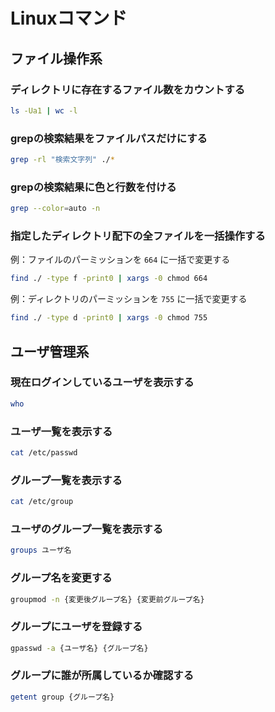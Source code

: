 # Linuxコマンド

## ファイル操作系

### ディレクトリに存在するファイル数をカウントする

```bash
ls -Ua1 | wc -l
```

### grepの検索結果をファイルパスだけにする

```bash
grep -rl "検索文字列" ./*
```

### grepの検索結果に色と行数を付ける

```bash
grep --color=auto -n
```

### 指定したディレクトリ配下の全ファイルを一括操作する

例：ファイルのパーミッションを `664` に一括で変更する

```bash
find ./ -type f -print0 | xargs -0 chmod 664
```

例：ディレクトリのパーミッションを `755` に一括で変更する

```bash
find ./ -type d -print0 | xargs -0 chmod 755
```

## ユーザ管理系

### 現在ログインしているユーザを表示する

```bash
who
```

### ユーザ一覧を表示する

```bash
cat /etc/passwd
```

### グループ一覧を表示する

```bash
cat /etc/group
```

### ユーザのグループ一覧を表示する

```bash
groups ユーザ名
```

### グループ名を変更する

```bash
groupmod -n {変更後グループ名} {変更前グループ名}
```

### グループにユーザを登録する

```bash
gpasswd -a {ユーザ名} {グループ名}
```

### グループに誰が所属しているか確認する

```bash
getent group {グループ名}
```
